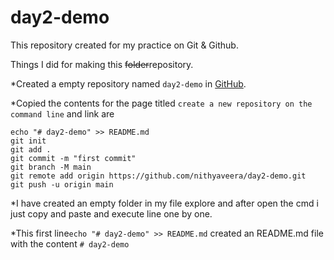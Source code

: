 # day2-demo


This repository created for my practice on Git & Github.


Things I did for making this ~~folder~~repository.

*Created a empty repository named `day2-demo` in [GitHub](https://github.com/new).

*Copied the contents for the page titled `create a new repository on the command line` and link are

```
echo "# day2-demo" >> README.md
git init
git add .
git commit -m "first commit"
git branch -M main
git remote add origin https://github.com/nithyaveera/day2-demo.git
git push -u origin main
```
*I have created an empty folder in my file explore and after open the cmd i just copy and paste and execute line one by one.
  
  *This first line`echo "# day2-demo" >> README.md` created an README.md file with the content `# day2-demo`

